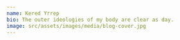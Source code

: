 ```yaml
---
name: Kered Yrrep
bio: The outer ideologies of my body are clear as day.
image: src/assets/images/media/blog-cover.jpg
---
```

